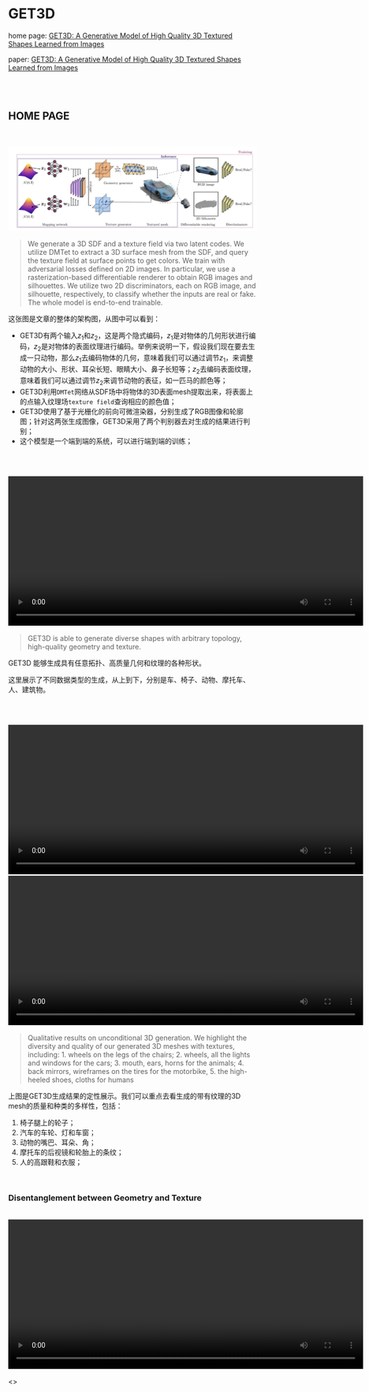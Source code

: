 # GET3D 

home page: [GET3D: A Generative Model of High Quality 3D Textured Shapes Learned from Images](https://nv-tlabs.github.io/GET3D/)

paper: [GET3D: A Generative Model of High Quality 3D Textured Shapes Learned from Images](https://nv-tlabs.github.io/GET3D/assets/paper.pdf)


<br><br>

## HOME PAGE
<br>

![overview](./images/f1-overview.JPG)

> We generate a 3D SDF and a texture field via two latent codes. We utilize DMTet to extract a 3D surface mesh from the SDF, and query the texture field at surface points to get colors. We train with adversarial losses defined on 2D images. In particular, we use a rasterization-based differentiable renderer to obtain RGB images and silhouettes. We utilize two 2D discriminators, each on RGB image, and silhouette, respectively, to classify whether the inputs are real or fake. The whole model is end-to-end trainable.

这张图是文章的整体的架构图，从图中可以看到：
* GET3D有两个输入$z_1$和$z_2$，这是两个隐式编码，$z_1$是对物体的几何形状进行编码，$z_2$是对物体的表面纹理进行编码。举例来说明一下，假设我们现在要去生成一只动物，那么$z_1$去编码物体的几何，意味着我们可以通过调节$z_1$，来调整动物的大小、形状、耳朵长短、眼睛大小、鼻子长短等；$z_2$去编码表面纹理，意味着我们可以通过调节$z_2$来调节动物的表征，如一匹马的颜色等；
* GET3D利用`DMTet`网络从SDF场中将物体的3D表面mesh提取出来，将表面上的点输入纹理场`texture field`查询相应的颜色值；
* GET3D使用了基于光栅化的前向可微渲染器，分别生成了RGB图像和轮廓图；针对这两张生成图像，GET3D采用了两个判别器去对生成的结果进行判别；
* 这个模型是一个端到端的系统，可以进行端到端的训练；


<br><br>

<video width="720" height="303" controls>
<source src="https://nv-tlabs.github.io/GET3D/assets/teaser-rotate.mp4" type="video/mp4">
</video>

<br>

> GET3D is able to generate diverse shapes with arbitrary topology, high-quality geometry and texture.

GET3D 能够生成具有任意拓扑、高质量几何和纹理的各种形状。

这里展示了不同数据类型的生成，从上到下，分别是车、椅子、动物、摩托车、人、建筑物。

<br><br>

<video width="720" height="303" controls>
<source src="https://nv-tlabs.github.io/GET3D/assets/six-category-1x1.mp4" type="video/mp4">
</video>

<br>

<video width="720" height="303" controls>
<source src="https://nv-tlabs.github.io/GET3D/assets/full-scene-slide-1x1.mp4" type="video/mp4">
</video>

<br>

> Qualitative results on unconditional 3D generation. We highlight the diversity and quality of our generated 3D meshes with textures, including: 1. wheels on the legs of the chairs; 2. wheels, all the lights and windows for the cars; 3. mouth, ears, horns for the animals; 4. back mirrors, wireframes on the tires for the motorbike, 5. the high-heeled shoes, cloths for humans

上图是GET3D生成结果的定性展示。我们可以重点去看生成的带有纹理的3D mesh的质量和种类的多样性，包括：
1. 椅子腿上的轮子； 
2. 汽车的车轮、灯和车窗； 
3. 动物的嘴巴、耳朵、角； 
4. 摩托车的后视镜和轮胎上的条纹；
5. 人的高跟鞋和衣服；

<br>

### Disentanglement between Geometry and Texture
<br>

<video width="720" height="303" controls>
<source src="https://nv-tlabs.github.io/GET3D/assets/combined_car_swap.mp4" type="video/mp4">
</video>

<br>

<>
